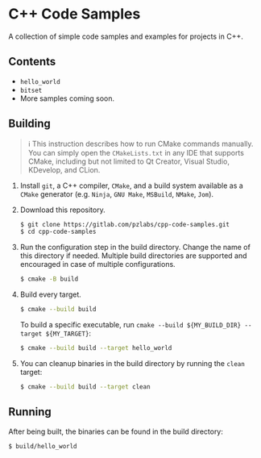# C++ Code Samples

A collection of simple code samples and examples for projects in C++.

## Contents
  * `hello_world`
  * `bitset`
  * More samples coming soon.

## Building

> :information_source: This instruction describes how to run CMake commands manually. You can simply open
the `CMakeLists.txt` in any IDE that supports CMake, including but not limited to Qt Creator,
Visual Studio, KDevelop, and CLion.

1. Install `git`, a C++ compiler, `CMake`, and a build system available as a `CMake` generator
(e.g. `Ninja`, `GNU Make`, `MSBuild`, `NMake`, `Jom`).
2. Download this repository.
    ```bash
    $ git clone https://gitlab.com/pzlabs/cpp-code-samples.git
    $ cd cpp-code-samples
    ```
3. Run the configuration step in the build directory. Change the name of this directory if needed.
Multiple build directories are supported and encouraged in case of multiple configurations.
    ```bash
    $ cmake -B build
    ```
4. Build every target.
    ```bash
    $ cmake --build build
    ```

    To build a specific executable, run `cmake --build ${MY_BUILD_DIR} --target ${MY_TARGET}`:
    ```bash
    $ cmake --build build --target hello_world
    ```

5. You can cleanup binaries in the build directory by running the `clean` target:
    ```bash
    $ cmake --build build --target clean
    ```

## Running

After being built, the binaries can be found in the build directory:
```bash
$ build/hello_world
